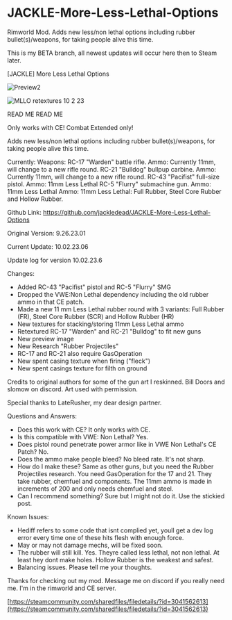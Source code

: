# JACKLE-More-Less-Lethal-Options
Rimworld Mod. Adds new less/non lethal options including rubber bullet(s)/weapons, for taking people alive this time.

This is my BETA branch, all newest updates will occur here then to Steam later.

[JACKLE] More Less Lethal Options

![Preview2](https://github.com/jackledead/JACKLE-More-Less-Lethal-Options/assets/75153234/ac6137d6-f0bf-4809-95c2-692f0d389301)

![MLLO retextures 10 2 23](https://github.com/jackledead/JACKLE-More-Less-Lethal-Options/assets/75153234/9a18e076-0237-445c-b64a-0bc391313ede)

READ ME READ ME

Only works with CE! Combat Extended only!

Adds new less/non lethal options including rubber bullet(s)/weapons, for taking people alive this time.

Currently:
Weapons:
RC-17 "Warden" battle rifle. Ammo: Currently 11mm, will change to a new rifle round.
RC-21 "Bulldog" bullpup carbine. Ammo: Currently 11mm, will change to a new rifle round.
RC-43 "Pacifist" full-size pistol. Ammo: 11mm Less Lethal
RC-5 "Flurry" submachine gun. Ammo: 11mm Less Lethal
Ammo:
11mm Less Lethal: Full Rubber, Steel Core Rubber and Hollow Rubber.

Github Link: https://github.com/jackledead/JACKLE-More-Less-Lethal-Options

Original Version: 9.26.23.01

Current Update: 10.02.23.06

Update log for version 10.02.23.6

Changes:

- Added RC-43 "Pacifist" pistol and RC-5 "Flurry" SMG
- Dropped the VWE:Non Lethal dependency including the old rubber ammo in that CE patch.
- Made a new 11 mm Less Lethal rubber round with 3 variants: Full Rubber (FR), Steel Core Rubber (SCR) and Hollow Rubber (HR)
- New textures for stacking/storing 11mm Less Lethal ammo
- Retextured RC-17 "Warden" and RC-21 "Bulldog" to fit new guns
- New preview image
- New Research "Rubber Projectiles"
- RC-17 and RC-21 also require GasOperation
- New spent casing texture when firing ("fleck")
- New spent casings texture for filth on ground

Credits to original authors for some of the gun art I reskinned. Bill Doors and slomow on discord. Art used with permission.

Special thanks to LateRusher, my dear design partner.

Questions and Answers:

- Does this work with CE? It only works with CE.
- Is this compatible with VWE: Non Lethal? Yes.
- Does pistol round penetrate power armor like in VWE Non Lethal's CE Patch? No.
- Does the ammo make people bleed? No bleed rate. It's not sharp.
- How do I make these? Same as other guns, but you need the Rubber Projectiles research. You need GasOperation for the 17 and 21. They take rubber, chemfuel and components. The 11mm ammo is made in increments of 200 and only needs chemfuel and steel.
- Can I recommend something? Sure but I might not do it. Use the stickied post.

Known Issues:

- Hediff refers to some code that isnt complied yet, youll get a dev log error every time one of these hits flesh with enough force.
- May or may not damage mechs, will be fixed soon.
- The rubber will still kill. Yes. Theyre called less lethal, not non lethal. At least hey dont make holes. Hollow Rubber is the weakest and safest.
- Balancing issues. Please tell me your thoughts.

Thanks for checking out my mod. Message me on discord if you really need me. I'm in the rimworld and CE server.

[https://steamcommunity.com/sharedfiles/filedetails/?id=3041562613](https://steamcommunity.com/sharedfiles/filedetails/?id=3041562613)

